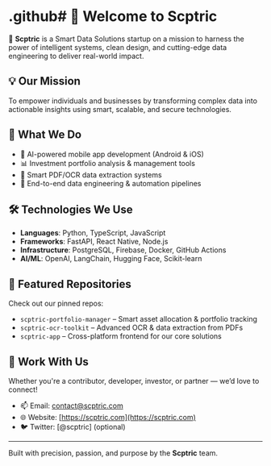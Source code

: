 # .github# 👋 Welcome to Scptric

🚀 **Scptric** is a Smart Data Solutions startup on a mission to harness the power of intelligent systems, clean design, and cutting-edge data engineering to deliver real-world impact.

## 💡 Our Mission
To empower individuals and businesses by transforming complex data into actionable insights using smart, scalable, and secure technologies.

## 🧠 What We Do
- 📱 AI-powered mobile app development (Android & iOS)
- 📊 Investment portfolio analysis & management tools
- 🧾 Smart PDF/OCR data extraction systems
- 🔧 End-to-end data engineering & automation pipelines

## 🛠 Technologies We Use
- **Languages**: Python, TypeScript, JavaScript
- **Frameworks**: FastAPI, React Native, Node.js
- **Infrastructure**: PostgreSQL, Firebase, Docker, GitHub Actions
- **AI/ML**: OpenAI, LangChain, Hugging Face, Scikit-learn

## 📁 Featured Repositories
Check out our pinned repos:
- `scptric-portfolio-manager` – Smart asset allocation & portfolio tracking
- `scptric-ocr-toolkit` – Advanced OCR & data extraction from PDFs
- `scptric-app` – Cross-platform frontend for our core solutions

## 🤝 Work With Us
Whether you're a contributor, developer, investor, or partner — we’d love to connect!
- 📫 Email: contact@scptric.com
- 🌐 Website: [https://scptric.com](https://scptric.com)
- 🐦 Twitter: [@scptric] (optional)

---

Built with precision, passion, and purpose by the **Scptric** team.
